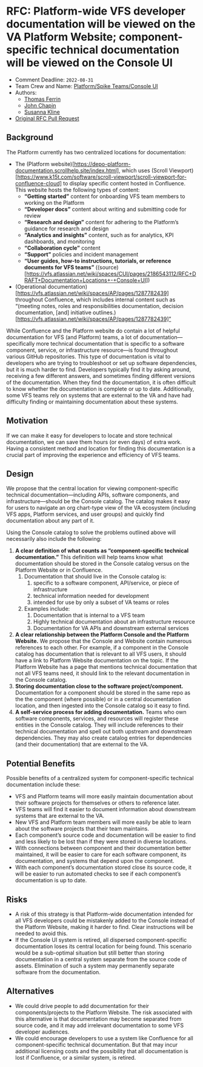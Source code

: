 # RFC: Platform-wide VFS developer documentation will be viewed on the VA Platform Website; component-specific technical documentation will be viewed on the Console UI

<!--
The title is what you want comments on. Use the active voice in a future tense.
Example:
    - The website will be built using the XZY framework
-->

* Comment Deadline: `2022-08-31`
* Team Crew and Name: [Platform/Spike Teams/Console UI](https://github.com/orgs/department-of-veterans-affairs/teams/platform-pst-console-ui)
* Authors:
  * [Thomas Ferrin](https://github.com/TPurple)
  * [John Chapin](https://github.com/jchapin)
  * [Susanna Kline](https://github.com/sdk-irl)
* [Original RFC Pull Request](https://github.com/department-of-veterans-affairs/va.gov-platform-architecture/pull/33)

## Background

The Platform currently has two centralized locations for documentation:
* The (Platform website)[https://depo-platform-documentation.scrollhelp.site/index.html], which uses (Scroll Viewport)[https://www.k15t.com/software/scroll-viewport/scroll-viewport-for-confluence-cloud] to display specific content hosted in Confluence. This website hosts the following types of content:
    * **“Getting started”** content for onboarding VFS team members to working on the Platform
    * **“Developer docs”** content about writing and submitting code for review
    * **“Research and design”** content for adhering to the Platform’s guidance for research and design
    * **“Analytics and insights”** content, such as for analytics, KPI dashboards, and monitoring
    * **“Collaboration cycle”** content
    * **“Support”** policies and incident management
    * **“User guides, how-to instructions, tutorials, or reference documents for VFS teams”** ((source)[https://vfs.atlassian.net/wiki/spaces/CUI/pages/2186543112/RFC+DRAFT+Documentation+Locations+-+Console+UI])
* (Operational documentation)[https://vfs.atlassian.net/wiki/spaces/AP/pages/1287782439] throughout Confluence, which includes internal content such as “(meeting notes, roles and responsibilities documentation, decision documentation, [and] initiative outlines.)[https://vfs.atlassian.net/wiki/spaces/AP/pages/1287782439]”

While Confluence and the Platform website do contain a lot of helpful documentation for VFS (and Platform) teams, a lot of documentation—specifically more technical documentation that is specific to a software component, service, or infrastructure resource—is found throughout various GitHub repositories. This type of documentation is vital to developers who are trying to troubleshoot or set up software dependencies, but it is much harder to find. Developers typically find it by asking around, receiving a few different answers, and sometimes finding different versions of the documentation. When they find the documentation, it is often difficult to know whether the documentation is complete or up to date. Additionally, some VFS teams rely on systems that are external to the VA and have had difficulty finding or maintaining documentation about these systems.

## Motivation

If we can make it easy for developers to locate and store technical documentation, we can save them hours (or even days) of extra work. Having a consistent method and location for finding this documentation is a crucial part of improving the experience and efficiency of VFS teams.

## Design

We propose that the central location for viewing component-specific technical documentation—including APIs, software components, and infrastructure—should be the Console catalog. The catalog makes it easy for users to navigate an org chart-type view of the VA ecosystem (including VFS apps, Platform services, and user groups) and quickly find documentation about any part of it.

Using the Console catalog to solve the problems outlined above will necessarily also include the following:

1. **A clear definition of what counts as “component-specific technical documentation.”** This definition will help teams know what documentation should be stored in the Console catalog versus on the Platform Website or in Confluence.
    1. Documentation that should live in the Console catalog is:
        1. specific to a software component, API/service, or piece of infrastructure
        1. technical information needed for development
        1. intended for use by only a subset of VA teams or roles
    1. Examples include:
        1. Documentation that is internal to a VFS team
        1. Highly technical documentation about an infrastructure resource
        1. Documentation for VA APIs and downstream external services
1. **A clear relationship between the Platform Console and the Platform Website.** We propose that the Console and Website contain numerous references to each other. For example, if a component in the Console catalog has documentation that is relevant to all VFS users, it should have a link to Platform Website documentation on the topic. If the Platform Website has a page that mentions technical documentation that not all VFS teams need, it should link to the relevant documentation in the Console catalog. 
1. **Storing documentation close to the software project/component.** Documentation for a  component should be stored in the same repo as the the component (where possible) or in a central documentation location, and then ingested into the Console catalog so it easy to find.
1. **A self-service process for adding documentation.** Teams who own software components, services, and resources will register these entities in the Console catalog. They will include references to their technical documentation and spell out both upstream and downstream dependencies. They may also create catalog entries for dependencies (and their documentation) that are external to the VA.

## Potential Benefits

Possible benefits of a centralized system for component-specific technical documentation include these:

* VFS and Platform teams will more easily maintain documentation about their software projects for themselves or others to reference later.
* VFS teams will find it easier to document information about downstream systems that are external to the VA.
* New VFS and Platform team members will more easily be able to learn about the software projects that their team maintains.
* Each component’s source code and documentation will be easier to find and less likely to be lost than if they were stored in diverse locations.
* With connections between component and their documentation better maintained, it will be easier to care for each software component, its documentation, and systems that depend upon the component.
* With each component’s documentation stored close its source code, it will be easier to run automated checks to see if each component’s documentation is up to date.

## Risks

* A risk of this strategy is that Platform-wide documentation intended for all VFS developers could be mistakenly added to the Console instead of the Platform Website, making it harder to find. Clear instructions will be needed to avoid this.
* If the Console UI system is retired, all dispersed component-specific documentation loses its central location for being found. This scenario would be a sub-optimal situation but still better than storing documentation in a central system separate from the source code of assets. Elimination of such a system may permanently separate software from the documentation.

## Alternatives

* We could drive people to add documentation for their components/projects to the Platform Website. The risk associated with this alternative is that documentation may become separated from source code, and it may add irrelevant documentation to some VFS developer audiences.
* We could encourage developers to use a system like Confluence for all component-specific technical documentation. But that may incur additional licensing costs and the possibility that all documentation is lost if Confluence, or a similar system, is retired.
